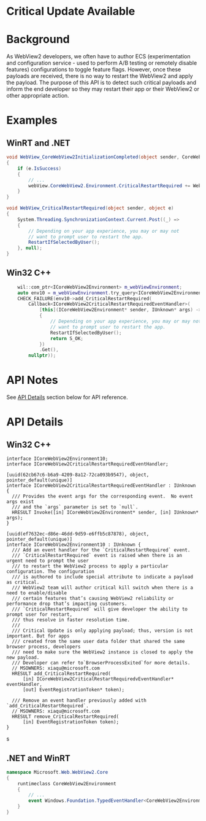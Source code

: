 Critical Update Available
===

# Background
As WebView2 developers, we often have to author ECS (experimentation and configuration service - used to perform A/B testing or remotely disable features) configurations to toggle feature flags. However, once 
these payloads are received, there is no way to restart the WebView2 and apply the payload. The 
purpose of this API is to detect such critical payloads and inform the end developer so they may
restart their app or their WebView2 or other appropriate action.

# Examples
## WinRT and .NET   
```c#
void WebView_CoreWebView2InitializationCompleted(object sender, CoreWebView2InitializationCompletedEventArgs e)
{
    if (e.IsSuccess)
    {
        // ...
        webView.CoreWebView2.Environment.CriticalRestartRequired += WebView_CriticalRestartRequired;
    }
}

void WebView_CriticalRestartRequired(object sender, object e)
{
    System.Threading.SynchronizationContext.Current.Post((_) =>
    {
        // Depending on your app experience, you may or may not
        // want to prompt user to restart the app.
        RestartIfSelectedByUser();
    }, null);
}
```

## Win32 C++
```cpp
    wil::com_ptr<ICoreWebView2Environment> m_webViewEnvironment;
    auto env10 = m_webViewEnvironment.try_query<ICoreWebView2Environment10>();
    CHECK_FAILURE(env10->add_CriticalRestartRequired(
        Callback<ICoreWebView2CriticalRestartRequiredEventHandler>(
            [this](ICoreWebView2Environment* sender, IUnknown* args) -> HRESULT
            {
                // Depending on your app experience, you may or may not
                // want to prompt user to restart the app.
                RestartIfSelectedByUser();
                return S_OK;
            })
            .Get(),
        nullptr));
```

# API Notes

See [API Details](#api-details) section below for API reference.

# API Details
## Win32 C++

```IDL
interface ICoreWebView2Environment10;
interface ICoreWebView2CriticalRestartRequiredEventHandler;

[uuid(62cb67c6-b6a9-4209-8a12-72ca093b9547), object, pointer_default(unique)]
interface ICoreWebView2CriticalRestartRequiredEventHandler : IUnknown {
  /// Provides the event args for the corresponding event.  No event args exist
  /// and the `args` parameter is set to `null`.
  HRESULT Invoke([in] ICoreWebView2Environment* sender, [in] IUnknown* args);
}

[uuid(ef7632ec-d86e-46dd-9d59-e6ffb5c87878), object, pointer_default(unique)]
interface ICoreWebView2Environment10 : IUnknown {
  /// Add an event handler for the `CriticalRestartRequired` event.
  /// `CriticalRestartRequired` event is raised when there is an urgent need to prompt the user 
  /// to restart the WebView2 process to apply a particular configuration. The configuration 
  /// is authored to include special attribute to indicate a payload as critical.
  /// WebView2 team will author critical kill switch when there is a need to enable/disable 
  /// certain features that’s causing WebView2 reliability or performance drop that’s impacting customers.
  /// `CriticalRestartRequired` will give developer the ability to prompt user for restart,
  /// thus resolve in faster resolution time.
  /// 
  /// Critical Update is only applying payload; thus, version is not important. But for apps 
  /// created from the same user data folder that shared the same browser process, developers
  /// need to make sure the WebView2 instance is closed to apply the new payload.
  /// Developer can refer to`BrowserProcessExited`for more details.
  // MSOWNERS: xiaqu@microsoft.com
  HRESULT add_CriticalRestartRequired(
      [in] ICoreWebView2CriticalRestartRequiredvEventHandler* eventHandler,
      [out] EventRegistrationToken* token);

  /// Remove an event handler previously added with `add_CriticalRestartRequired`.
  // MSOWNERS: xiaqu@microsoft.com
  HRESULT remove_CriticalRestartRequired(
      [in] EventRegistrationToken token);
}
```
s
## .NET and WinRT

```c#
namespace Microsoft.Web.WebView2.Core
{
    runtimeclass CoreWebView2Environment
    {
        // ...
        event Windows.Foundation.TypedEventHandler<CoreWebView2Environment, Object> CriticalRestartRequired;
    }
}
```